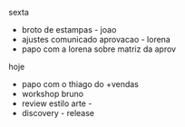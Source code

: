 sexta
- broto de estampas - joao
- ajustes comunicado aprovacao - lorena
- papo com a lorena sobre matriz da aprov

hoje
- papo com o thiago do +vendas
- workshop bruno
- review estilo arte - 
- discovery - release